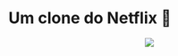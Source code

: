 #                      Um clone do Netflix :movie_camera:

<div align="center">

<img src="https://user-images.githubusercontent.com/82238031/131281805-f74523d9-639e-4e64-bf71-42b509b27cc3.png"/>

</div>